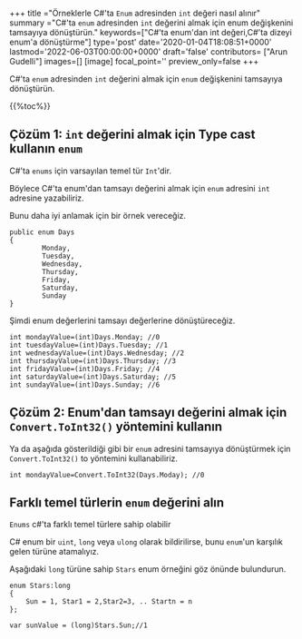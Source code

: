 +++
title   ="Örneklerle C#'ta `Enum` adresinden `int` değeri nasıl alınır"
summary ="C#'ta `enum` adresinden `int` değerini almak için enum değişkenini tamsayıya dönüştürün."
keywords=["C#'ta enum'dan int değeri,C#'ta dizeyi enum'a dönüştürme"]
type='post'
date='2020-01-04T18:08:51+0000'
lastmod='2022-06-03T00:00:00+0000'
draft='false'
contributors= ["Arun Gudelli"]
images=[]
[image]
focal_point=''
preview_only=false
+++

C#'ta `enum` adresinden `int` değerini almak için `enum` değişkenini tamsayıya dönüştürün.

{{%toc%}}

## Çözüm 1: `int` değerini almak için Type cast kullanın `enum`

C#'ta `enums` için varsayılan temel tür `Int`'dir.

Böylece C#'ta enum'dan tamsayı değerini almak için `enum` adresini `int` adresine yazabiliriz.

Bunu daha iyi anlamak için bir örnek vereceğiz.

```
public enum Days
{
        Monday,  
        Tuesday,  
        Wednesday,  
        Thursday,  
        Friday,  
        Saturday,  
        Sunday
}
```

Şimdi enum değerlerini tamsayı değerlerine dönüştüreceğiz.

```
int mondayValue=(int)Days.Monday; //0
int tuesdayValue=(int)Days.Tuesday; //1
int wednesdayValue=(int)Days.Wednesday; //2
int thursdayValue=(int)Days.Thursday; //3
int fridayValue=(int)Days.Friday; //4
int saturdayValue=(int)Days.Saturday; //5
int sundayValue=(int)Days.Sunday; //6
```

## Çözüm 2: Enum'dan tamsayı değerini almak için `Convert.ToInt32()` yöntemini kullanın

Ya da aşağıda gösterildiği gibi bir `enum` adresini tamsayıya dönüştürmek için `Convert.ToInt32()` to yöntemini kullanabiliriz.

```
int mondayValue=Convert.ToInt32(Days.Moday); //0

```

## Farklı temel türlerin `enum` değerini alın

`Enums` c#'ta farklı temel türlere sahip olabilir 

C# enum bir `uint`, `long` veya `ulong` olarak bildirilirse, bunu `enum`'un karşılık gelen türüne atamalıyız.

Aşağıdaki `long` türüne sahip `Stars` enum örneğini göz önünde bulundurun.

```
enum Stars:long 
{
    Sun = 1, Star1 = 2,Star2=3, .. Startn = n
};

var sunValue = (long)Stars.Sun;//1
```
